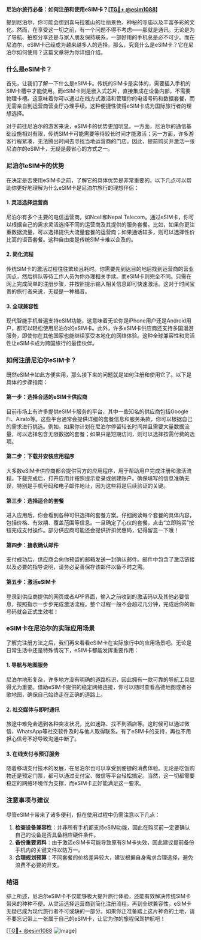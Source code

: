 **尼泊尔旅行必备：如何注册和使用eSIM卡？[[TG💪+ @esim1088](https://t.me/s/esim1088)]**

提到尼泊尔，你可能会想到喜马拉雅山的壮丽景色、神秘的寺庙以及丰富多彩的文化。然而，在享受这一切之前，有一个问题不得不考虑——那就是通讯。无论是为了导航、拍照分享还是与家人朋友保持联系，一部好用的手机总是必不可少。而在尼泊尔，eSIM卡已经成为越来越多人的选择。那么，究竟什么是eSIM卡？它在尼泊尔如何使用？这篇文章将为你详细介绍。

### 什么是eSIM卡？

首先，让我们了解一下什么是eSIM卡。传统的SIM卡是实体的，需要插入手机的SIM卡槽中才能使用。而eSIM卡则是嵌入式芯片，直接集成在设备内部，不需要物理卡槽。这意味着你可以通过在线方式激活和管理你的电话号码和数据套餐，而无需亲自到运营商营业厅办理手续。这种便捷性使得eSIM卡成为国际旅行者的理想选择。

对于前往尼泊尔的游客来说，eSIM卡的优势更加明显。一方面，尼泊尔的通信基础设施相对有限，传统SIM卡可能需要等待较长时间才能激活；另一方面，许多游客行程紧凑，无法腾出时间去寻找当地运营商的门店。因此，提前购买并激活一张尼泊尔的eSIM卡，无疑是最省心的方式之一。

### 尼泊尔eSIM卡的优势

在决定是否使用eSIM卡之前，了解它的具体优势是非常重要的。以下几点可以帮助你更好地理解为什么eSIM卡是尼泊尔旅行的理想伴侣：

#### 1. 灵活选择运营商
尼泊尔有多个主要的电信运营商，如Ncell和Nepal Telecom。通过eSIM卡，你可以根据自己的需求灵活选择不同的运营商及其提供的服务套餐。比如，如果你更注重数据流量，可以选择提供大流量套餐的运营商；如果通话较多，则可以选择性价比高的语音套餐。这种自由度是传统SIM卡难以企及的。

#### 2. 简化流程
传统SIM卡的激活过程往往繁琐且耗时。你需要先到达目的地后找到运营商的营业网点，然后排队等待工作人员为你办理相关手续。而eSIM卡则完全不同。只需在网上完成简单的注册步骤，并按照提示输入相关信息即可快速激活。这对于时间宝贵的旅行者来说，无疑是一种福音。

#### 3. 全球兼容性
现代智能手机普遍支持eSIM功能，这意味着无论你是iPhone用户还是Android用户，都可以轻松使用尼泊尔的eSIM卡。此外，许多eSIM卡供应商还支持多国漫游服务，即使你在其他国家也能继续享受本地化的网络体验。这种全球兼容性和灵活性让eSIM卡成为跨国旅行的最佳伙伴。

### 如何注册尼泊尔eSIM卡？

既然eSIM卡如此方便实用，那么接下来的问题就是如何注册和使用它了。以下是具体的步骤指南：

#### 第一步：选择合适的eSIM卡供应商
目前市场上有许多提供eSIM卡服务的平台，其中一些知名的供应商包括Google Fi、Airalo等。这些平台通常会提供详细的套餐信息和服务条款，你可以根据自己的需求进行挑选。例如，如果你计划在尼泊尔停留较长时间并且需要大量数据流量，可以选择包含无限数据的套餐；如果只是短期访问，则可以选择按需付费的选项。

#### 第二步：下载并安装应用程序
大多数eSIM卡供应商都会提供官方的应用程序，用于帮助用户完成注册和激活流程。下载完成后，打开应用并按照提示登录或创建账户。确保填写的信息准确无误，特别是手机号码和电子邮件地址，因为这些将是后续验证的关键。

#### 第三步：选择适合的套餐
进入应用后，你会看到各种可供选择的套餐方案。仔细阅读每个套餐的具体内容，包括价格、有效期、覆盖范围等信息。一旦确定了心仪的套餐，点击“立即购买”按钮完成支付操作。部分供应商可能还会提供折扣优惠码，记得留意一下哦！

#### 第四步：接收确认邮件
支付成功后，供应商会向你预留的邮箱发送一封确认邮件。邮件中包含了激活链接以及必要的指导说明，请务必妥善保存该邮件以备不时之需。

#### 第五步：激活eSIM卡
登录到供应商提供的网页或者APP界面，输入之前收到的激活码以及其他必要信息，按照指示一步步完成激活流程。整个过程一般不会超过几分钟，完成后你的新号码就会正式生效啦！

### eSIM卡在尼泊尔的实际应用场景

了解完注册方法之后，我们再来看看eSIM卡在实际旅行中的应用场景吧。无论是日常生活中还是特殊情况下，eSIM卡都能发挥重要作用：

#### 1. 导航与地图服务
尼泊尔地形复杂，许多地方没有明确的道路标识，因此拥有一款可靠的导航工具显得尤为重要。借助eSIM卡提供的稳定网络连接，你可以随时查看高德地图或者谷歌地图，确保自己始终走在正确的道路上。

#### 2. 社交媒体与即时通讯
旅途中难免会遇到各种突发状况，比如迷路、找不到酒店等。这时候可以通过微信、WhatsApp等社交软件及时与他人取得联系。有了eSIM卡的支持，再也不用担心信号不好导致沟通中断了。

#### 3. 在线支付与预订服务
随着移动支付技术的发展，在尼泊尔也可以享受到便捷的消费体验。无论是吃饭购物还是预定门票，都可以通过支付宝、微信等平台轻松搞定。当然，这一切都需要稳定的网络环境作为支撑，而eSIM卡正好能满足这一要求。

### 注意事项与建议

尽管eSIM卡带来了诸多便利，但在使用过程中仍需注意以下几点：

1. **检查设备兼容性**：并非所有手机都支持eSIM功能，因此在购买前一定要确认自己的设备是否具备相应硬件条件。
2. **备份重要资料**：由于激活eSIM卡可能导致原有SIM卡失效，因此建议提前备份手机内的关键文件以防万一。
3. **合理规划预算**：不同套餐的价格差异较大，建议根据自身需求合理选择，避免浪费不必要的开支。

### 结语

综上所述，尼泊尔eSIM卡不仅能够极大提升旅行体验，还能有效解决传统SIM卡带来的种种不便。从灵活选择运营商到简化注册流程，再到全球兼容性，eSIM卡无疑已成为现代旅行者不可或缺的一部分。如果你正准备踏上这片神奇的土地，请不要忘记带上一张属于自己的eSIM卡，让它为你的旅程保驾护航吧！

[[TG💪+ @esim1088](https://t.me/s/esim1088) ![Image](https://i.postimg.cc/4NQfJmqS/Snipaste-2025-05-13-00-14-12.png)]